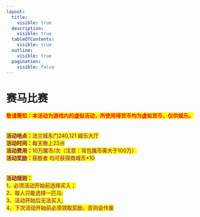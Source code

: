 ```yaml
---
layout:
  title:
    visible: true
  description:
    visible: true
  tableOfContents:
    visible: true
  outline:
    visible: true
  pagination:
    visible: false
---
```


# 赛马比赛

<mark style="color:red;">**敬请需知：本活动为游戏内的虚拟活动，所使用得货币均为虚拟货币，仅供娱乐。**</mark>\
\
\
<mark style="color:purple;">**活动地点：**</mark><mark style="color:purple;">法兰城东门240,121 娱乐大厅</mark>\
<mark style="color:purple;">**活动时间：**</mark><mark style="color:purple;">每天晚上23点</mark>\
<mark style="color:purple;">**活动费用：**</mark><mark style="color:purple;">10万魔币/次（注意：背包魔币需大于100万）</mark>\
<mark style="color:purple;">**活动奖励：**</mark><mark style="color:purple;">获胜者 均可获得商城币\*10</mark>\
\
\
<mark style="color:purple;">**活动规则：**</mark>\
&#x20;   <mark style="color:purple;">1、必须活动开始前选择买入；</mark>\
&#x20;   <mark style="color:purple;">2、每人只能选择一匹马;</mark>\
&#x20;   <mark style="color:purple;">3、活动开始后无法买入;</mark>\
&#x20;   <mark style="color:purple;">4、下次活动开始前必须领取奖励，否则会作废</mark>
